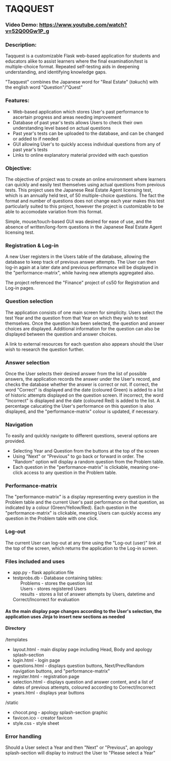 # TAQQUEST
### Video Demo:  <https://www.youtube.com/watch?v=52Q00Gw1P_g>
### Description:

Taqquest is a customizable Flask web-based application for students and educators alike to assist learners where the final examination/test is multiple-choice format. Repeated self-testing aids in deepening understanding, and identifying knowledge gaps.

"Taqquest" combines the Japanese word for "Real Estate" (_takuchi_) with the english word "Question"/"Quest"


### Features:

- Web-based application which stores User's past performance to ascertain progress and areas needing improvement
- Database of past year's tests allows Users to check their own understanding level based on actual questions
- Past year's tests can be uploaded to the database, and can be changed or added to if needed
- GUI allowing User's to quickly access individual questions from any of past year's tests
- Links to online explanatory material provided with each question

### Objective:

The objective of project was to create an online environment where learners can quickly and easily test themselves using actual questions from previous tests. This project uses the Japanese Real Estate Agent licensing test, which is an annually held test, of 50 multiple-choice questions. The fact the format and number of questions does not change each year makes this test particularly suited to this project, however the project is customizable to be able to accomodate variation from this format.

Simple, mouse/touch-based GUI was desired for ease of use, and the absence of written/long-form questions in the Japanese Real Estate Agent licensing test.

### Registration & Log-in
A new User registers in the Users table of the database, allowing the database to keep track of previous answer attempts. The User can then log-in again at a later date and previous performance will be displayed in the "performance-matrix", while having new attempts aggregated also.

The project referenced the "Finance" project of cs50 for Registration and Log-in pages.

### Question selection
The application consists of one main screen for simplicity. Users select the test Year and the question from that Year on which they wish to test themselves.
Once the question has been selected, the question and answer choices are displayed. Additional information for the question can also be displayed between the question and answer choices.

A link to external resources for each question also appears should the User wish to research the question further.

### Answer selection
Once the User selects their desired answer from the list of possible answers, the application records the answer under the User's record, and checks the database whether the answer is correct or not.
If correct, the word "Correct" is displayed and the date (coloured Green) is added to a list of historic attempts displayed on the question screen.
If incorrect, the word "Incorrect" is displayed and the date (coloured Red) is added to the list.
A percentage calucating the User's performance on this question is also displayed, and the "performance-matrix" colour is updated, if necessary.

### Navigation
To easily and quickly navigate to different questions, several options are provided.
- Selecting Year and Question from the buttons at the top of the screen
- Using "Next" or "Previous" to go back or forward in order. The "Random" option will display a random question from the Problem table.
- Each question in the "performance-matrix" is clickable, meaning one-click access to any question in the Problem table.

### Performance-matrix
The "performance-matrix" is a display representing every question in the Problem table and the current User's past performance on that question, as indicated by a colour (Green/Yellow/Red). Each question in the "performance-matrix" is clickable, meaning Users can quickly access any question in the Problem table with one click.

### Log-out
The current User can log-out at any time using the "Log-out (user)" link at the top of the screen, which returns the application to the Log-in screen.

### Files included and uses

- app.py - flask application file
- testprobs.db - Database containing tables:\
&nbsp;&nbsp;&nbsp;&nbsp;&nbsp;&nbsp;Problems - stores the question list\
&nbsp;&nbsp;&nbsp;&nbsp;&nbsp;&nbsp;Users - stores registered Users\
&nbsp;&nbsp;&nbsp;&nbsp;&nbsp;&nbsp;results - stores a list of answer attempts by Users, datetime and Correct/Incorrect for evaluation




#### As the main display page changes according to the User's selection, the application uses Jinja to insert new sections as needed

#### Directory

/templates
- layout.html - main display page including Head, Body and apology splash-section
- login.html - login page
- questions.html - displays question buttons, Next/Prev/Random navigation buttons, and "performance-matrix"
- register.html - registration page
- selection.html - displays question and answer content, and a list of dates of previous attempts, coloured according to Correct/Incorrect
- years.html - displays year buttons

/static
- chocot.png  - apology splash-section graphic
- favicon.ico - creator favicon
- style.css - style sheet




### Error handling
Should a User select a Year and then "Next" or "Previous", an apology splash-section will display to instruct the User to "Please select a Year"


